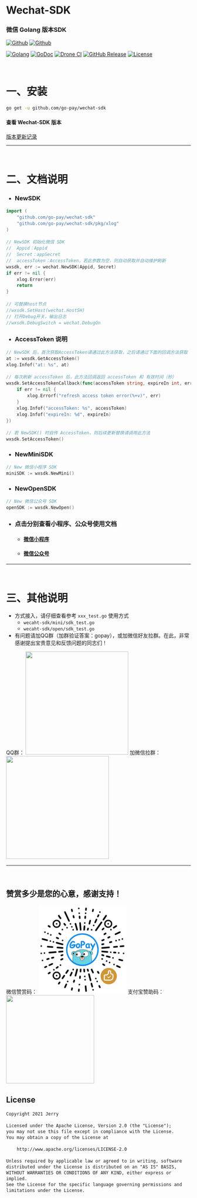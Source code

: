 # Wechat-SDK

### 微信 Golang 版本SDK

[![Github](https://img.shields.io/github/followers/iGoogle-ink?label=Follow&style=social)](https://github.com/iGoogle-ink)
[![Github](https://img.shields.io/github/forks/go-pay/wechat-sdk?label=Fork&style=social)](https://github.com/go-pay/wechat-sdk/fork)

[![Golang](https://img.shields.io/badge/golang-1.16-brightgreen.svg)](https://golang.google.cn)
[![GoDoc](https://img.shields.io/badge/doc-pkg.go.dev-informational.svg)](https://pkg.go.dev/github.com/go-pay/wechat-sdk)
[![Drone CI](https://cloud.drone.io/api/badges/go-pay/wechat-sdk/status.svg)](https://cloud.drone.io/go-pay/wechat-sdk)
[![GitHub Release](https://img.shields.io/github/v/release/go-pay/wechat-sdk)](https://github.com/go-pay/wechat-sdk/releases)
[![License](https://img.shields.io/github/license/go-pay/wechat-sdk)](https://www.apache.org/licenses/LICENSE-2.0)

<br>

# 一、安装

```bash
go get -u github.com/go-pay/wechat-sdk
```

#### 查看 Wechat-SDK 版本

[版本更新记录](https://github.com/go-pay/wechat-sdk/blob/main/release_note.txt)

---

<br>

# 二、文档说明

- ### NewSDK

```go
import (
    "github.com/go-pay/wechat-sdk"
    "github.com/go-pay/wechat-sdk/pkg/xlog"
)

// NewSDK 初始化微信 SDK
//  Appid：Appid
//  Secret：appSecret
//  accessToken：AccessToken，若此参数为空，则自动获取并自动维护刷新
wxsdk, err := wechat.NewSDK(Appid, Secret)
if err != nil {
    xlog.Error(err)
    return
}

// 可替换host节点
//wxsdk.SetHost(wechat.HostSH)
// 打开Debug开关，输出日志
//wxsdk.DebugSwitch = wechat.DebugOn
```

- ### AccessToken 说明

```go
// NewSDK 后，首次获取AccessToken请通过此方法获取，之后请通过下面的回调方法获取
at := wxsdk.GetAccessToken()
xlog.Infof("at: %s", at)

// 每次刷新 accessToken 后，此方法回调返回 accessToken 和 有效时间（秒）
wxsdk.SetAccessTokenCallback(func(accessToken string, expireIn int, err error) {
    if err != nil {
        xlog.Errorf("refresh access token error(%+v)", err)
    }
    xlog.Infof("accessToken: %s", accessToken)
    xlog.Infof("expireIn: %d", expireIn)
})

// 若 NewSDK() 时自传 AccessToken，则后续更新替换请调用此方法
wxsdk.SetAccessToken()
```

- ### NewMiniSDK

```go
// New 微信小程序 SDK
miniSDK := wxsdk.NewMini()
```

- ### NewOpenSDK

```go
// New 微信公众号 SDK
openSDK := wxsdk.NewOpen()
```

- ### 点击分别查看小程序、公众号使用文档

  * #### [微信小程序](https://github.com/go-pay/wechat-sdk/blob/main/doc/mini.md)
  * #### [微信公众号](https://github.com/go-pay/wechat-sdk/blob/main/doc/open.md)

---

<br>

# 三、其他说明

* 方式接入，请仔细查看参考 `xxx_test.go` 使用方式
    * `wecaht-sdk/mini/sdk_test.go`
    * `wecaht-sdk/open/sdk_test.go`
* 有问题请加QQ群（加群验证答案：gopay），或加微信好友拉群。在此，非常感谢提出宝贵意见和反馈问题的同志们！

QQ群：
<img width="280" height="280" src="https://raw.githubusercontent.com/go-pay/wechat-sdk/main/qq_gopay.png"/>
加微信拉群：
<img width="280" height="280" src="https://raw.githubusercontent.com/go-pay/wechat-sdk/main/wechat_jerry.png"/>

---

<br>

## 赞赏多少是您的心意，感谢支持！

微信赞赏码： <img width="240" height="240" src="https://raw.githubusercontent.com/go-pay/gopay/main/zanshang.png"/>
支付宝赞助码： <img width="240" height="240" src="https://raw.githubusercontent.com/go-pay/gopay/main/zanshang_zfb.png"/>

## License

```
Copyright 2021 Jerry

Licensed under the Apache License, Version 2.0 (the "License");
you may not use this file except in compliance with the License.
You may obtain a copy of the License at

    http://www.apache.org/licenses/LICENSE-2.0

Unless required by applicable law or agreed to in writing, software
distributed under the License is distributed on an "AS IS" BASIS,
WITHOUT WARRANTIES OR CONDITIONS OF ANY KIND, either express or implied.
See the License for the specific language governing permissions and
limitations under the License.
```